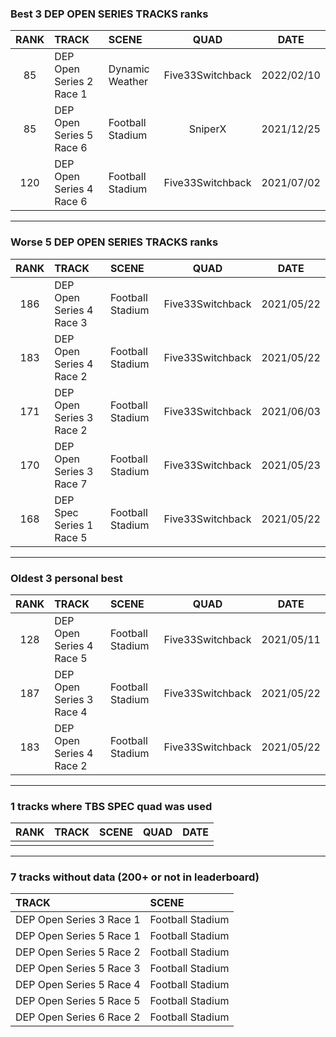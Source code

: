 ### Best 3 DEP OPEN SERIES TRACKS ranks
|RANK|TRACK|SCENE|QUAD|DATE|
|:---:|:---|:---|:---:|:---:|
|85|DEP Open Series 2 Race 1|Dynamic Weather|Five33Switchback|2022/02/10|
|85|DEP Open Series 5 Race 6|Football Stadium|SniperX|2021/12/25|
|120|DEP Open Series 4 Race 6|Football Stadium|Five33Switchback|2021/07/02|
---
### Worse 5 DEP OPEN SERIES TRACKS ranks
|RANK|TRACK|SCENE|QUAD|DATE|
|:---:|:---|:---|:---:|:---:|
|186|DEP Open Series 4 Race 3|Football Stadium|Five33Switchback|2021/05/22|
|183|DEP Open Series 4 Race 2|Football Stadium|Five33Switchback|2021/05/22|
|171|DEP Open Series 3 Race 2|Football Stadium|Five33Switchback|2021/06/03|
|170|DEP Open Series 3 Race 7|Football Stadium|Five33Switchback|2021/05/23|
|168|DEP Spec Series 1 Race 5|Football Stadium|Five33Switchback|2021/05/22|
---
### Oldest 3 personal best
|RANK|TRACK|SCENE|QUAD|DATE|
|:---:|:---|:---|:---:|:---:|
|128|DEP Open Series 4 Race 5|Football Stadium|Five33Switchback|2021/05/11|
|187|DEP Open Series 3 Race 4|Football Stadium|Five33Switchback|2021/05/22|
|183|DEP Open Series 4 Race 2|Football Stadium|Five33Switchback|2021/05/22|
---
### 1 tracks where TBS SPEC quad was used
|RANK|TRACK|SCENE|QUAD|DATE|
|:---:|:---|:---|:---:|:---:|
||||||
---
### 7 tracks without data (200+ or not in leaderboard)
|TRACK|SCENE|
|:---|:---|
|DEP Open Series 3 Race 1|Football Stadium|
|DEP Open Series 5 Race 1|Football Stadium|
|DEP Open Series 5 Race 2|Football Stadium|
|DEP Open Series 5 Race 3|Football Stadium|
|DEP Open Series 5 Race 4|Football Stadium|
|DEP Open Series 5 Race 5|Football Stadium|
|DEP Open Series 6 Race 2|Football Stadium|
